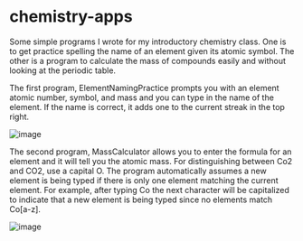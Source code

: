 # chemistry-apps
Some simple programs I wrote for my introductory chemistry class. One is to get practice spelling the name of an element given its atomic symbol. The other is a program to calculate the mass of compounds easily and without looking at the periodic table.

The first program, ElementNamingPractice prompts you with an element atomic number, symbol, and mass and you can type in the name of the element. 
If the name is correct, it adds one to the current streak in the top right.

![image](https://user-images.githubusercontent.com/58671117/162667865-4cc926be-7926-4c7b-b111-3319df91243b.png)

The second program, MassCalculator allows you to enter the formula for an element and it will tell you the atomic mass. 
For distinguishing between Co2 and CO2, use a capital O. The program automatically assumes a new element is being typed if there is only one element matching the current element. 
For example, after typing Co the next character will be capitalized to indicate that a new element is being typed since no elements match Co[a-z].

![image](https://user-images.githubusercontent.com/58671117/162668141-955c2571-10d8-4940-8816-d2466436bc3c.png)
